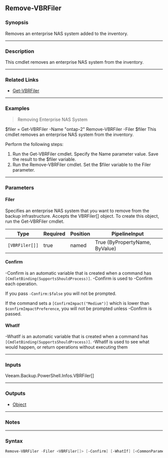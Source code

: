 Remove-VBRFiler
---------------

### Synopsis
Removes an enterprise NAS system added to the inventory.

---

### Description

This cmdlet removes an enterprise NAS system from the inventory.

---

### Related Links
* [Get-VBRFiler](Get-VBRFiler)

---

### Examples
> Removing Enterprise NAS System

$filer = Get-VBRFiler -Name "ontap-2"
Remove-VBRFiler -Filer $filer
This cmdlet removes an enterprise NAS system from the inventory.

Perform the following steps:
1. Run the Get-VBRFiler cmdlet. Specify the Name parameter value. Save the result to the $filer variable.
2. Run the Remove-VBRFiler cmdlet. Set the $filer variable to the Filer parameter.

---

### Parameters
#### **Filer**
Specifies an enterprise NAS system that you want to remove from the backup infrastructure. Accepts the VBRFiler[] object. To create this object, run the Get-VBRFiler cmdlet.

|Type          |Required|Position|PipelineInput                 |
|--------------|--------|--------|------------------------------|
|`[VBRFiler[]]`|true    |named   |True (ByPropertyName, ByValue)|

#### **Confirm**
-Confirm is an automatic variable that is created when a command has ```[CmdletBinding(SupportsShouldProcess)]```.
-Confirm is used to -Confirm each operation.

If you pass ```-Confirm:$false``` you will not be prompted.

If the command sets a ```[ConfirmImpact("Medium")]``` which is lower than ```$confirmImpactPreference```, you will not be prompted unless -Confirm is passed.

#### **WhatIf**
-WhatIf is an automatic variable that is created when a command has ```[CmdletBinding(SupportsShouldProcess)]```.
-WhatIf is used to see what would happen, or return operations without executing them

---

### Inputs
Veeam.Backup.PowerShell.Infos.VBRFiler[]

---

### Outputs
* [Object](https://learn.microsoft.com/en-us/dotnet/api/System.Object)

---

### Notes

---

### Syntax
```PowerShell
Remove-VBRFiler -Filer <VBRFiler[]> [-Confirm] [-WhatIf] [<CommonParameters>]
```
